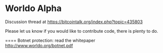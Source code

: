 Worldo Alpha
====

Discussion thread at https://bitcointalk.org/index.php?topic=435803

Please let us know if you would like to contribute code, there is plenty to do.


====
Botnet protection: read the whitepaper http://www.worldo.org/botnet.pdf


